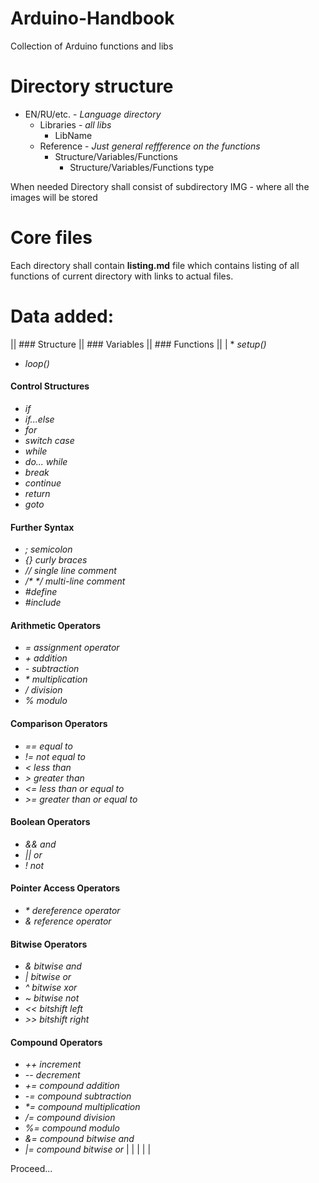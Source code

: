# Arduino-Handbook
Collection of Arduino functions and libs

# Directory structure
- EN/RU/etc. - *Language directory* 
    + Libraries - *all libs*
        * LibName
    + Reference - *Just general reffference on the functions*
        * Structure/Variables/Functions
            - Structure/Variables/Functions type
            

When needed Directory shall consist of subdirectory IMG - where all the images will be stored

# Core files
Each directory shall contain **listing.md** file which contains listing of all functions of current directory with links to actual files.

# Data added:

|| ### Structure || ### Variables || ### Functions ||
| * _setup()_
* _loop()_ 

#### Control Structures
* _if_
* _if...else_
* _for_
* _switch case_
* _while_
* _do... while_
* _break_
* _continue_
* _return_
* _goto_

#### Further Syntax
* _; semicolon_
* _{} curly braces_
* _// single line comment_
* _/* */ multi-line comment_
* _#define_
* _#include_ 

#### Arithmetic Operators
* _= assignment operator_
* _+ addition_
* _- subtraction_
* _* multiplication_
* _/ division_
* _% modulo_

#### Comparison Operators
* _== equal to_
* _!= not equal to_
* _< less than_
* _> greater than_
* _<= less than or equal to_
* _>= greater than or equal to_

#### Boolean Operators
* _&& and_
* _|| or_
* _! not_

#### Pointer Access Operators
* _* dereference operator_
* _& reference operator_ 

#### Bitwise Operators
* _& bitwise and_
* _| bitwise or_
* _^ bitwise xor_
* _~ bitwise not_
* _<< bitshift left_
* _>> bitshift right_

#### Compound Operators
* _++ increment_
* _-- decrement_
* _+= compound addition_
* _-= compound subtraction_
* _*= compound multiplication_
* _/= compound division_
* _%= compound modulo_
* _&= compound bitwise and_
* _|= compound bitwise or_
|
| |
| |

Proceed...


